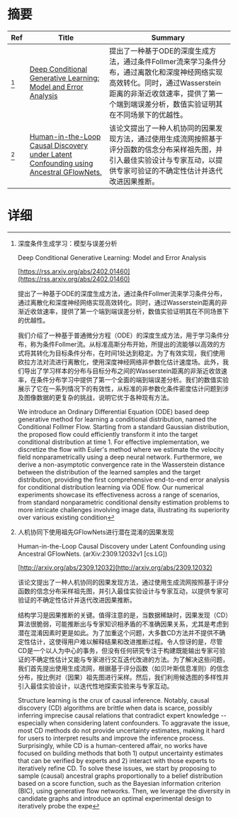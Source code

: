 # 摘要

| Ref | Title | Summary |
| --- | --- | --- |
| [^1] | [Deep Conditional Generative Learning: Model and Error Analysis](https://rss.arxiv.org/abs/2402.01460) | 提出了一种基于ODE的深度生成方法，通过条件Follmer流来学习条件分布，通过离散化和深度神经网络实现高效转化。同时，通过Wasserstein距离的非渐近收敛速率，提供了第一个端到端误差分析，数值实验证明其在不同场景下的优越性。 |
| [^2] | [Human-in-the-Loop Causal Discovery under Latent Confounding using Ancestral GFlowNets.](http://arxiv.org/abs/2309.12032) | 该论文提出了一种人机协同的因果发现方法，通过使用生成流网按照基于评分函数的信念分布采样祖先图，并引入最佳实验设计与专家互动，以提供专家可验证的不确定性估计并迭代改进因果推断。 |

# 详细

[^1]: 深度条件生成学习：模型与误差分析

    Deep Conditional Generative Learning: Model and Error Analysis

    [https://rss.arxiv.org/abs/2402.01460](https://rss.arxiv.org/abs/2402.01460)

    提出了一种基于ODE的深度生成方法，通过条件Follmer流来学习条件分布，通过离散化和深度神经网络实现高效转化。同时，通过Wasserstein距离的非渐近收敛速率，提供了第一个端到端误差分析，数值实验证明其在不同场景下的优越性。

    

    我们介绍了一种基于普通微分方程（ODE）的深度生成方法，用于学习条件分布，称为条件Follmer流。从标准高斯分布开始，所提出的流能够以高效的方式将其转化为目标条件分布，在时间1处达到稳定。为了有效实现，我们使用欧拉方法对流进行离散化，使用深度神经网络非参数化估计速度场。此外，我们导出了学习样本的分布与目标分布之间的Wasserstein距离的非渐近收敛速率，在条件分布学习中提供了第一个全面的端到端误差分析。我们的数值实验展示了它在一系列情况下的有效性，从标准的非参数化条件密度估计问题到涉及图像数据的更复杂的挑战，说明它优于各种现有方法。

    We introduce an Ordinary Differential Equation (ODE) based deep generative method for learning a conditional distribution, named the Conditional Follmer Flow. Starting from a standard Gaussian distribution, the proposed flow could efficiently transform it into the target conditional distribution at time 1. For effective implementation, we discretize the flow with Euler's method where we estimate the velocity field nonparametrically using a deep neural network. Furthermore, we derive a non-asymptotic convergence rate in the Wasserstein distance between the distribution of the learned samples and the target distribution, providing the first comprehensive end-to-end error analysis for conditional distribution learning via ODE flow. Our numerical experiments showcase its effectiveness across a range of scenarios, from standard nonparametric conditional density estimation problems to more intricate challenges involving image data, illustrating its superiority over various existing condition
    
[^2]: 人机协同下使用祖先GFlowNets进行潜在混淆的因果发现

    Human-in-the-Loop Causal Discovery under Latent Confounding using Ancestral GFlowNets. (arXiv:2309.12032v1 [cs.LG])

    [http://arxiv.org/abs/2309.12032](http://arxiv.org/abs/2309.12032)

    该论文提出了一种人机协同的因果发现方法，通过使用生成流网按照基于评分函数的信念分布采样祖先图，并引入最佳实验设计与专家互动，以提供专家可验证的不确定性估计并迭代改进因果推断。

    

    结构学习是因果推断的关键。值得注意的是，当数据稀缺时，因果发现（CD）算法很脆弱，可能推断出与专家知识相矛盾的不准确因果关系，尤其是考虑到潜在混淆因素时更是如此。为了加重这个问题，大多数CD方法并不提供不确定性估计，这使得用户难以解释结果和改进推断过程。令人惊讶的是，尽管CD是一个以人为中心的事务，但没有任何研究专注于构建既能输出专家可验证的不确定性估计又能与专家进行交互迭代改进的方法。为了解决这些问题，我们首先提出使用生成流网，根据基于评分函数（如贝叶斯信息准则）的信念分布，按比例对（因果）祖先图进行采样。然后，我们利用候选图的多样性并引入最佳实验设计，以迭代性地探索实验来与专家互动。

    Structure learning is the crux of causal inference. Notably, causal discovery (CD) algorithms are brittle when data is scarce, possibly inferring imprecise causal relations that contradict expert knowledge -- especially when considering latent confounders. To aggravate the issue, most CD methods do not provide uncertainty estimates, making it hard for users to interpret results and improve the inference process. Surprisingly, while CD is a human-centered affair, no works have focused on building methods that both 1) output uncertainty estimates that can be verified by experts and 2) interact with those experts to iteratively refine CD. To solve these issues, we start by proposing to sample (causal) ancestral graphs proportionally to a belief distribution based on a score function, such as the Bayesian information criterion (BIC), using generative flow networks. Then, we leverage the diversity in candidate graphs and introduce an optimal experimental design to iteratively probe the expe
    

